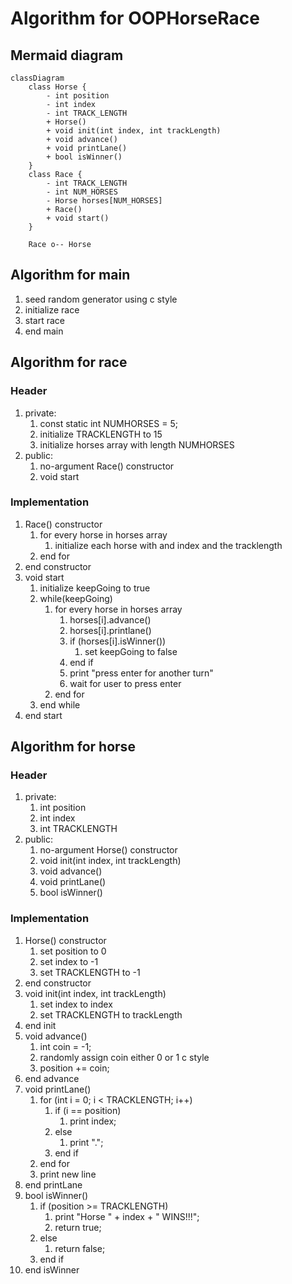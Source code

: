 # Algorithm for OOPHorseRace
## Mermaid diagram
```mermaid
classDiagram
    class Horse {
        - int position
        - int index
        - int TRACK_LENGTH
        + Horse()
        + void init(int index, int trackLength)
        + void advance()
        + void printLane()
        + bool isWinner()
    }
    class Race {
        - int TRACK_LENGTH
        - int NUM_HORSES
        - Horse horses[NUM_HORSES]
        + Race()
        + void start()
    }

    Race o-- Horse
```
## Algorithm for main
1. seed random generator using c style
1. initialize race
1. start race
1. end main

## Algorithm for race
### Header
1. private:
    1. const static int NUMHORSES = 5;
    1. initialize TRACKLENGTH to 15
    1. initialize horses array with length NUMHORSES
1. public:
    1. no-argument Race() constructor
    1. void start

### Implementation
1. Race() constructor
    1. for every horse in horses array
        1. initialize each horse with and index and the tracklength
    1. end for
1. end constructor
1. void start
    1. initialize keepGoing to true
    1. while(keepGoing)
        1. for every horse in horses array
            1. horses[i].advance()
            1. horses[i].printlane()
            1. if (horses[i].isWinner())
                1. set keepGoing to false
            1. end if
            1. print "press enter for another turn"
            1. wait for user to press enter
        1. end for
    1. end while
1. end start

## Algorithm for horse
### Header
1. private:
    1. int position
    1. int index
    1. int TRACKLENGTH
1. public:
    1. no-argument Horse() constructor
    1. void init(int index, int trackLength)
    1. void advance()
    1. void printLane()
    1. bool isWinner()
 
### Implementation
1. Horse() constructor
    1. set position to 0
    1. set index to -1
    1. set TRACKLENGTH to -1
1. end constructor
1. void init(int index, int trackLength)
    1. set index to index
    1. set TRACKLENGTH to trackLength
1. end init
1. void advance()
    1. int coin = -1;
    1. randomly assign coin either 0 or 1 c style
    1. position += coin;
1. end advance
1. void printLane()
    1. for (int i = 0; i < TRACKLENGTH; i++)
        1. if (i == position)
            1. print index;
        1. else
            1. print ".";
        1. end if
    1. end for
    1. print new line
1. end printLane
1. bool isWinner()
    1. if (position >= TRACKLENGTH)
        1. print "Horse " + index + " WINS!!!";
        1. return true;
    1. else
        1. return false;
    1. end if
1. end isWinner
